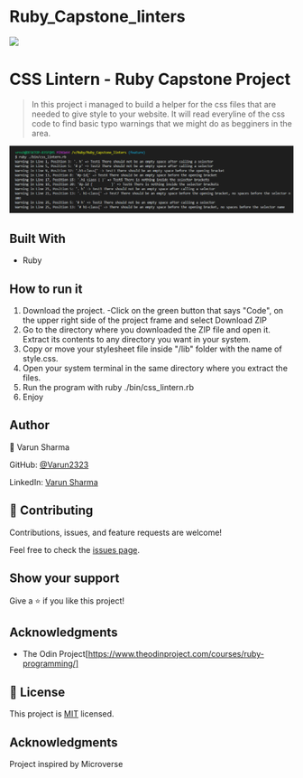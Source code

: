 # Ruby_Capstone_linters
![](https://img.shields.io/badge/Microverse-blueviolet)
# CSS Lintern - Ruby Capstone Project
> In this project i managed to build a helper for the css files that are needed to give style to your website. It will read everyline of the css code to find basic typo warnings that we might do as begginers in the area.

![screenshot](assets/screenshot.PNG)

## Built With
- Ruby

## How to run it
1. Download the project.
-Click on the green button that says "Code", on the upper right side of the project frame and select Download ZIP
2. Go to the directory where you downloaded the ZIP file and open it. Extract its contents to any directory you want in your system.
3. Copy or move your stylesheet file inside "/lib" folder with the name of style.css.
4. Open your system terminal in the same directory where you extract the files.
5. Run the program with ruby ./bin/css_lintern.rb
6. Enjoy


## Author

👤 Varun Sharma

GitHub: [@Varun2323](https://github.com/Varun2323)

LinkedIn: [Varun Sharma](https://www.linkedin.com/in/varun-sharma-82b29b82/) 



## 🤝 Contributing

Contributions, issues, and feature requests are welcome!

Feel free to check the [issues page](https://github.com/NataJenkins/TicTacToe/issues).

## Show your support

Give a ⭐️ if you like this project!

## Acknowledgments

- The Odin Project[https://www.theodinproject.com/courses/ruby-programming/]

## 📝 License

This project is [MIT](lic.url) licensed.
## Acknowledgments

Project inspired by Microverse